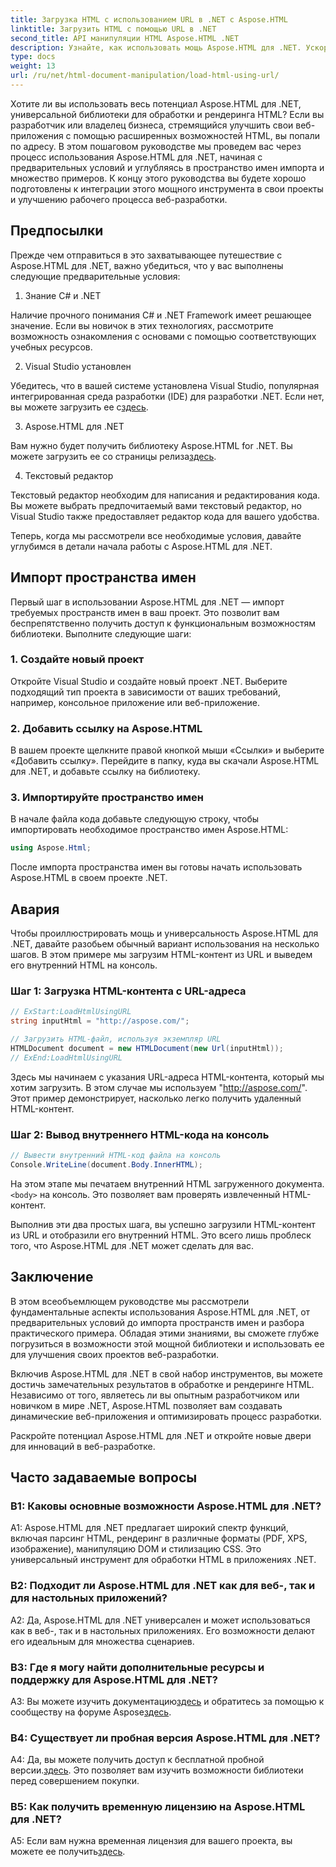```yaml
---
title: Загрузка HTML с использованием URL в .NET с Aspose.HTML
linktitle: Загрузить HTML с помощью URL в .NET
second_title: API манипуляции HTML Aspose.HTML .NET
description: Узнайте, как использовать мощь Aspose.HTML для .NET. Ускорьте свою веб-разработку с помощью HTML-манипулирования и рендеринга.
type: docs
weight: 13
url: /ru/net/html-document-manipulation/load-html-using-url/
---
```


Хотите ли вы использовать весь потенциал Aspose.HTML для .NET, универсальной библиотеки для обработки и рендеринга HTML? Если вы разработчик или владелец бизнеса, стремящийся улучшить свои веб-приложения с помощью расширенных возможностей HTML, вы попали по адресу. В этом пошаговом руководстве мы проведем вас через процесс использования Aspose.HTML для .NET, начиная с предварительных условий и углубляясь в пространство имен импорта и множество примеров. К концу этого руководства вы будете хорошо подготовлены к интеграции этого мощного инструмента в свои проекты и улучшению рабочего процесса веб-разработки.

## Предпосылки

Прежде чем отправиться в это захватывающее путешествие с Aspose.HTML для .NET, важно убедиться, что у вас выполнены следующие предварительные условия:

1. Знание C# и .NET

Наличие прочного понимания C# и .NET Framework имеет решающее значение. Если вы новичок в этих технологиях, рассмотрите возможность ознакомления с основами с помощью соответствующих учебных ресурсов.

2. Visual Studio установлен

 Убедитесь, что в вашей системе установлена Visual Studio, популярная интегрированная среда разработки (IDE) для разработки .NET. Если нет, вы можете загрузить ее с[здесь](https://visualstudio.microsoft.com/).

3. Aspose.HTML для .NET

 Вам нужно будет получить библиотеку Aspose.HTML for .NET. Вы можете загрузить ее со страницы релиза[здесь](https://releases.aspose.com/html/net/).

4. Текстовый редактор

Текстовый редактор необходим для написания и редактирования кода. Вы можете выбрать предпочитаемый вами текстовый редактор, но Visual Studio также предоставляет редактор кода для вашего удобства.

Теперь, когда мы рассмотрели все необходимые условия, давайте углубимся в детали начала работы с Aspose.HTML для .NET.

## Импорт пространства имен

Первый шаг в использовании Aspose.HTML для .NET — импорт требуемых пространств имен в ваш проект. Это позволит вам беспрепятственно получить доступ к функциональным возможностям библиотеки. Выполните следующие шаги:

### 1. Создайте новый проект

Откройте Visual Studio и создайте новый проект .NET. Выберите подходящий тип проекта в зависимости от ваших требований, например, консольное приложение или веб-приложение.

### 2. Добавить ссылку на Aspose.HTML

В вашем проекте щелкните правой кнопкой мыши «Ссылки» и выберите «Добавить ссылку». Перейдите в папку, куда вы скачали Aspose.HTML для .NET, и добавьте ссылку на библиотеку.

### 3. Импортируйте пространство имен

В начале файла кода добавьте следующую строку, чтобы импортировать необходимое пространство имен Aspose.HTML:

```csharp
using Aspose.Html;
```

После импорта пространства имен вы готовы начать использовать Aspose.HTML в своем проекте .NET.

## Авария

Чтобы проиллюстрировать мощь и универсальность Aspose.HTML для .NET, давайте разобьем обычный вариант использования на несколько шагов. В этом примере мы загрузим HTML-контент из URL и выведем его внутренний HTML на консоль.

### Шаг 1: Загрузка HTML-контента с URL-адреса

```csharp
// ExStart:LoadHtmlUsingURL
string inputHtml = "http://aspose.com/";

// Загрузить HTML-файл, используя экземпляр URL
HTMLDocument document = new HTMLDocument(new Url(inputHtml));
// ExEnd:LoadHtmlUsingURL
```

Здесь мы начинаем с указания URL-адреса HTML-контента, который мы хотим загрузить. В этом случае мы используем "http://aspose.com/". Этот пример демонстрирует, насколько легко получить удаленный HTML-контент.

### Шаг 2: Вывод внутреннего HTML-кода на консоль

```csharp
// Вывести внутренний HTML-код файла на консоль
Console.WriteLine(document.Body.InnerHTML);
```

 На этом этапе мы печатаем внутренний HTML загруженного документа.`<body>` на консоль. Это позволяет вам проверять извлеченный HTML-контент.

Выполнив эти два простых шага, вы успешно загрузили HTML-контент из URL и отобразили его внутренний HTML. Это всего лишь проблеск того, что Aspose.HTML для .NET может сделать для вас.

## Заключение

В этом всеобъемлющем руководстве мы рассмотрели фундаментальные аспекты использования Aspose.HTML для .NET, от предварительных условий до импорта пространств имен и разбора практического примера. Обладая этими знаниями, вы сможете глубже погрузиться в возможности этой мощной библиотеки и использовать ее для улучшения своих проектов веб-разработки.

Включив Aspose.HTML для .NET в свой набор инструментов, вы можете достичь замечательных результатов в обработке и рендеринге HTML. Независимо от того, являетесь ли вы опытным разработчиком или новичком в мире .NET, Aspose.HTML позволяет вам создавать динамические веб-приложения и оптимизировать процесс разработки.

Раскройте потенциал Aspose.HTML для .NET и откройте новые двери для инноваций в веб-разработке.

## Часто задаваемые вопросы

### В1: Каковы основные возможности Aspose.HTML для .NET?
   
A1: Aspose.HTML для .NET предлагает широкий спектр функций, включая парсинг HTML, рендеринг в различные форматы (PDF, XPS, изображение), манипуляцию DOM и стилизацию CSS. Это универсальный инструмент для обработки HTML в приложениях .NET.

### В2: Подходит ли Aspose.HTML для .NET как для веб-, так и для настольных приложений?
   
A2: Да, Aspose.HTML для .NET универсален и может использоваться как в веб-, так и в настольных приложениях. Его возможности делают его идеальным для множества сценариев.

### В3: Где я могу найти дополнительные ресурсы и поддержку для Aspose.HTML для .NET?
   
 A3: Вы можете изучить документацию[здесь](https://reference.aspose.com/html/net/) и обратитесь за помощью к сообществу на форуме Aspose[здесь](https://forum.aspose.com/).

### В4: Существует ли пробная версия Aspose.HTML для .NET?
   
 A4: Да, вы можете получить доступ к бесплатной пробной версии.[здесь](https://releases.aspose.com/). Это позволяет вам изучить возможности библиотеки перед совершением покупки.

### В5: Как получить временную лицензию на Aspose.HTML для .NET?
   
A5: Если вам нужна временная лицензия для вашего проекта, вы можете ее получить[здесь](https://purchase.aspose.com/temporary-license/).